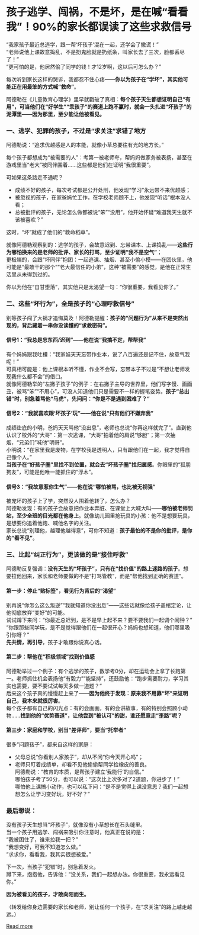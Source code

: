 # 孩子逃学、闯祸，不是坏，是在喊“看看我”！90%的家长都误读了这些求救信号


“我家孩子最近总逃学，跟一帮‘坏孩子’混在一起，还学会了撒谎！”  
“老师说他上课故意捣乱，不是扮鬼脸就是扔纸条，叫家长去了三次，脸都丢尽了！”  
“更可怕的是，他居然偷了同学的钱！才12岁啊，这以后可怎么办？”  

每次听到家长这样的哭诉，我都忍不住心疼——**你以为孩子在“学坏”，其实他可能正在用最笨的方式喊“救命”**。  

阿德勒在《儿童教育心理学》里早就戳破了真相：**每个孩子天生都想证明自己“有用”，可当他们在“好学生”“乖孩子”的赛道上跑不赢时，就会一头扎进“坏孩子”的泥潭里——因为那里，至少能让他被看见。**


### 一、逃学、犯罪的孩子，不过是“求关注”求错了地方  

阿德勒说：“追求优越感是人的本能，就像小草总要往有光的地方长。”  

每个孩子都想成为“被需要的人”：考第一被老师夸，帮妈妈做家务被表扬，甚至在游戏里当“老大”被同伴围着……这些都是他们在证明“我很重要”。  

可如果这条路走不通呢？  
- 成绩不好的孩子，每次考试都是公开处刑，他发现“学习”永远带不来优越感；  
- 被忽视的孩子，在家爸妈忙工作，在学校老师顾不上，他发现“听话”根本没人看；  
- 总被批评的孩子，无论怎么做都被说“笨”“没用”，他开始怀疑“难道我天生就不该被喜欢？”  

这时，“坏”就成了他们的“救命稻草”。  

就像阿德勒观察到的：逃学的孩子，会故意迟到、忘带课本、上课捣乱——**这些行为哪怕换来的是老师的批评、家长的打骂，至少证明“我不是空气”**；  
更极端的，会跟“坏同伴”抱团：一起逃课、抽烟、甚至小偷小摸——在团伙里，他可能是“最敢干的那个”“老大最信任的小弟”，这种“被需要”的感觉，是他在正常生活里从未得到过的。  

你以为他在“自甘堕落”，其实他只是太渴望一句：“你很重要，我看见你了。”  


### 二、这些“坏行为”，全是孩子的“心理呼救信号”  

别等孩子闯了大祸才追悔莫及！阿德勒提醒：**孩子的“问题行为”从来不是突然出现的，背后藏着一串你没读懂的“求救密码”。**  

#### 信号1：“我总是忘东西/迟到”——他在说“我搞不定，帮帮我”  
有个妈妈跟我吐槽：“我家娃天天忘带作业本，说了八百遍还是记不住，故意气我呢！”  
可真相可能是：他上课根本听不懂，作业不会写，忘带本子不过是“不想让老师发现我什么都不会”的借口。  
就像阿德勒举的“左撇子孩子”的例子：在右撇子主导的世界里，他们写字慢、画画丑，被骂“笨”“不用心”，可没人知道他们只是需要不一样的握笔姿势。**孩子“总出错”时，别急着骂他“马虎”，先问问：“你是不是遇到困难了？”**  

#### 信号2：“我就喜欢跟‘坏孩子’玩”——他在说“只有他们不嫌弃我”  
成绩垫底的小明，爸妈天天骂他“没出息”，老师也总说“你再这样就完了”。直到他认识了校外的“大哥”：第一次逃课，“大哥”拍着他的肩说“够胆”；第一次抽烟，“兄弟们”喊他“明哥”。  
小明说：“在家里我是废物，在学校我是透明人，只有跟他们在一起，我才觉得自己像个人。”  
**当孩子在“好孩子圈”里找不到位置，就会去“坏孩子圈”找归属感**。你眼里的“狐朋狗友”，可能是他唯一能抓住的“浮木”。  

#### 信号3：“我故意惹你生气”——他在说“哪怕被骂，也比被无视强”  
被宠坏的孩子上了学，突然没人围着他转了，怎么办？  
阿德勒发现：有的孩子会故意把作业本弄脏、在课堂上大喊大叫——**哪怕被老师罚站，至少全班的目光都在他身上**。就像幼儿园里抢玩具的小孩：他不是想要玩具，是想要你追着他跑、喊他名字的关注。  
家长总说“别理他，越理他越得意”，可你不知道：**孩子最怕的不是你的批评，是你的“看不见”**。  


### 三、比起“纠正行为”，更该做的是“接住呼救”  

阿德勒反复强调：**没有天生的“坏孩子”，只有在“找价值”的路上迷路的孩子**。想要拉他回来，家长和老师要做的不是“打骂管教”，而是“帮他找到正确的赛道”。  

#### 第一步：停止“贴标签”，看见行为背后的“渴望”  
别再说“你怎么这么叛逆”“我就知道你没出息”——这些话就像给孩子盖棺定论，让他彻底放弃“变好”的可能。  
试试蹲下来问：“你最近总迟到，是不是早上起不来？要不要我们一起调个闹钟？”  
“你跟那些同学玩，是不是觉得跟他们在一起很开心？妈妈也想知道，他们哪里吸引你呀？”  
**先共情，再引导**，孩子才敢跟你说真心话。  

#### 第二步：帮他在“积极领域”找到价值感  
阿德勒举过一个例子：有个逃学的孩子，数学考0分，却在运动会上拿了长跑第一。老师抓住机会表扬他“有毅力”“能坚持”，还鼓励他：“跑步需要耐力，学习其实也需要，要不要试试每天多做一道题？”  
后来这个孩子真的慢慢赶上来了——**因为他终于发现：原来我不用靠“坏”来证明自己，我本来就很厉害**。  
每个孩子都有自己的闪光点：有的会画画，有的会讲故事，有的特别会照顾小动物……**找到他的“优势赛道”，让他尝到“被认可”的甜，谁还愿意走“歪路”呢？**  

#### 第三步：家庭和学校，别当“差评师”，要当“托举者”  
很多“问题孩子”，都来自这样的家庭：  
- 父母总说“你看别人家孩子”，却从不问“你今天开心吗”；  
- 老师只盯着成绩单，却看不见他偷偷帮同学捡橡皮的善良。  
阿德勒说：“教育的本质，是帮孩子建立‘我能行’的自信。”  
哪怕孩子考了50分，也可以说：“这次比上次多对了2道题，你进步了！”  
哪怕他上课搞小动作，也可以私下问：“是不是觉得上课没意思？我们一起想想怎么让学习变好玩，好不好？”  


### 最后想说：  
没有孩子天生想当“坏孩子”，就像没有小草想长在石头缝里。  
当一个孩子用逃学、闯祸来吸引你注意时，他真正在说的是：  
“我被困住了，谁来拉我一把？”  
“我想变好，可我不知道怎么做。”  
“求求你，看看我，我其实很想被爱。”  

下一次，当孩子“犯错”时，别急着发火。  
蹲下来，抱抱他，告诉他：“没关系，我们一起想办法。你很重要，我永远看见你。”  

**因为被看见的孩子，才敢向阳而生。**  

（转发给你身边需要的家长和老师，别让任何一个孩子，在“求关注”的路上越走越远。）

[Read more](https://www.diancang.xyz/waiguomingzhu/17921/335654.html)
